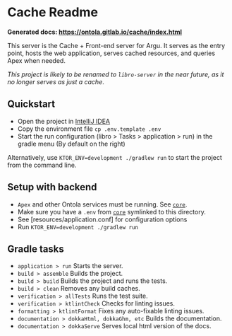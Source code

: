 # Cache Readme

**Generated docs: https://ontola.gitlab.io/cache/index.html**

This server is the Cache + Front-end server for Argu.
It serves as the entry point, hosts the web application, serves cached resources, and queries Apex when needed.

_This project is likely to be renamed to `libro-server` in the near future, as it no longer serves as just a cache_.

## Quickstart
- Open the project in [IntelliJ IDEA](https://www.jetbrains.com/idea/download/)
- Copy the environment file `cp .env.template .env`
- Start the run configuration (libro > Tasks > application > run) in the gradle 
  menu (By default on the right)

Alternatively, use `KTOR_ENV=development ./gradlew run` to start the project 
from the command line.

## Setup with backend

- `Apex` and other Ontola services must be running. See [`core`](https://gitlab.com/ontola/core/).
- Make sure you have a `.env` from [`core`](https://gitlab.com/ontola/core/) symlinked to this directory.
- See [resources/application.conf] for configuration options
- Run `KTOR_ENV=development ./gradlew run`

## Gradle tasks

- `application > run` Starts the server.
- `build > assemble` Builds the project.
- `build > build` Builds the project and runs the tests.
- `build > clean` Removes any build caches.
- `verification > allTests` Runs the test suite.
- `verification > ktlintCheck` Checks for linting issues.
- `formatting > ktlintFormat` Fixes any auto-fixable linting issues.
- `documentation > dokkaHtml, dokkaGhm, etc` Builds the documentation.
- `documentation > dokkaServe` Serves local html version of the docs.
